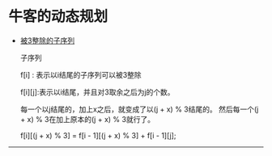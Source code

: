 # 牛客的动态规划


- [被3整除的子序列](https://ac.nowcoder.com/acm/problem/21302)
    
    子序列
    
    f[i] : 表示以i结尾的子序列可以被3整除
    
    f[i][j]:表示以i结尾，并且对3取余之后为j的个数。
    
    每一个以j结尾的，加上x之后，就变成了以(j + x) % 3结尾的。
    然后每一个(j + x) % 3在加上原本的(j + x) % 3就行了。
    
    f[i][(j + x) % 3] = f[i - 1][(j + x) % 3] + f[i - 1][j];
    
    
****
